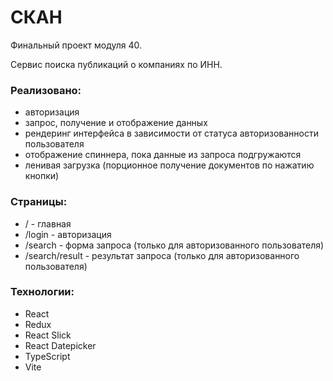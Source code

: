 # СКАН

Финальный проект модуля 40.

Сервис поиска публикаций о компаниях по ИНН.

### Реализовано:
- авторизация
- запрос, получение и отображение данных
- рендеринг интерфейса в зависимости от статуса авторизованности пользователя
- отображение спиннера, пока данные из запроса подгружаются
- ленивая загрузка (порционное получение документов по нажатию кнопки)

### Страницы:
- / - главная
- /login - авторизация
- /search - форма запроса (только для авторизованного пользователя)
- /search/result - результат запроса (только для авторизованного пользователя)


### Технологии:
- React
- Redux
- React Slick
- React Datepicker
- TypeScript
- Vite

